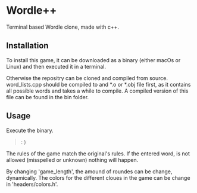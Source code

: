 # Wordle++

Terminal based Wordle clone, made with c++.

## Installation

To install this game, it can be downloaded as a binary (either macOs or Linux) and then executed it in a terminal.

Otherwise the repositry can be cloned and compiled from source. word_lists.cpp should be compiled to and *.o or *.obj file first,
as it contains all possible words and takes a while to compile. A compiled version of this file can be found in the bin folder.


## Usage

Execute the binary. 
> : )


The rules of the game match the original's rules. 
If the entered word, is not allowed (misspelled or unknown) nothing will happen.

By changing 'game_length', the amound of roundes can be change, dynamically.
The colors for the different cloues in the game can be change in 'headers/colors.h'.

  
